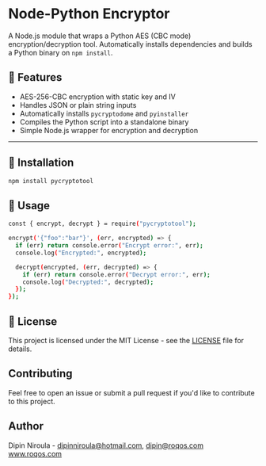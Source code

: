 # Node-Python Encryptor

A Node.js module that wraps a Python AES (CBC mode) encryption/decryption tool. Automatically installs dependencies and builds a Python binary on `npm install`.

## 🔐 Features

- AES-256-CBC encryption with static key and IV
- Handles JSON or plain string inputs
- Automatically installs `pycryptodome` and `pyinstaller`
- Compiles the Python script into a standalone binary
- Simple Node.js wrapper for encryption and decryption

---

## 🚀 Installation

```bash
npm install pycryptotool

```

## 🧪 Usage

```bash
const { encrypt, decrypt } = require("pycryptotool");

encrypt('{"foo":"bar"}', (err, encrypted) => {
  if (err) return console.error("Encrypt error:", err);
  console.log("Encrypted:", encrypted);

  decrypt(encrypted, (err, decrypted) => {
    if (err) return console.error("Decrypt error:", err);
    console.log("Decrypted:", decrypted);
  });
});
```

## 📄 License

This project is licensed under the MIT License - see the [LICENSE](https://opensource.org/license/mit) file for details.

## Contributing

Feel free to open an issue or submit a pull request if you'd like to contribute to this project.

## Author

Dipin Niroula - dipinniroula@hotmail.com, dipin@roqos.com  
www.roqos.com

